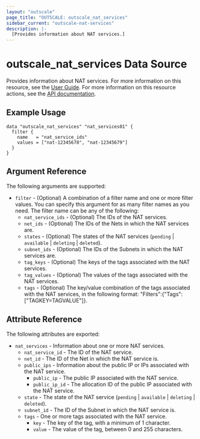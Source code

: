 ```yaml
---
layout: "outscale"
page_title: "OUTSCALE: outscale_nat_services"
sidebar_current: "outscale-nat-services"
description: |-
  [Provides information about NAT services.]
---
```


# outscale_nat_services Data Source

Provides information about NAT services.
For more information on this resource, see the [User Guide](https://docs.outscale.com/en/userguide/About-NAT-Gateways.html).
For more information on this resource actions, see the [API documentation](https://docs.outscale.com/api#3ds-outscale-api-natservice).

## Example Usage

```hcl
data "outscale_nat_services" "nat_services01" {
  filter {
    name   = "nat_service_ids"
    values = ["nat-12345678", "nat-12345679"]
  }
}
```

## Argument Reference

The following arguments are supported:

* `filter` - (Optional) A combination of a filter name and one or more filter values. You can specify this argument for as many filter names as you need. The filter name can be any of the following:
    * `nat_service_ids` - (Optional) The IDs of the NAT services.
    * `net_ids` - (Optional) The IDs of the Nets in which the NAT services are.
    * `states` - (Optional) The states of the NAT services (`pending` \| `available` \| `deleting` \| `deleted`).
    * `subnet_ids` - (Optional) The IDs of the Subnets in which the NAT services are.
    * `tag_keys` - (Optional) The keys of the tags associated with the NAT services.
    * `tag_values` - (Optional) The values of the tags associated with the NAT services.
    * `tags` - (Optional) The key/value combination of the tags associated with the NAT services, in the following format: &quot;Filters&quot;:{&quot;Tags&quot;:[&quot;TAGKEY=TAGVALUE&quot;]}.

## Attribute Reference

The following attributes are exported:

* `nat_services` - Information about one or more NAT services.
    * `nat_service_id` - The ID of the NAT service.
    * `net_id` - The ID of the Net in which the NAT service is.
    * `public_ips` - Information about the public IP or IPs associated with the NAT service.
        * `public_ip` - The public IP associated with the NAT service.
        * `public_ip_id` - The allocation ID of the public IP associated with the NAT service.
    * `state` - The state of the NAT service (`pending` \| `available` \| `deleting` \| `deleted`).
    * `subnet_id` - The ID of the Subnet in which the NAT service is.
    * `tags` - One or more tags associated with the NAT service.
        * `key` - The key of the tag, with a minimum of 1 character.
        * `value` - The value of the tag, between 0 and 255 characters.
